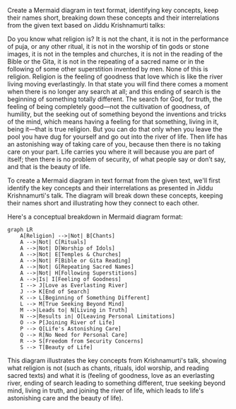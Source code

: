 Create a Mermaid diagram in text format, identifying key concepts, keep their names short,  breaking down these concepts  and their interrelations from the given text based on Jiddu Krishnamurti talks:

Do you know what religion is? It is not the chant, it is not in the performance of puja, or any other ritual, it is not in the worship of tin gods or stone images, it is not in the temples and churches, it is not in the reading of the Bible or the Gita, it is not in the repeating of a sacred name or in the following of some other superstition invented by men.
 None of this is religion.
 Religion is the feeling of goodness that love which is like the river living moving everlastingly. In that state you will find there comes a moment when there is no longer any search at all; and this ending of search is the beginning of something totally different. The search for God, for truth, the feeling of being completely good—not the cultivation of goodness, of humility, but the seeking out of something beyond the inventions and tricks of the mind, which means having a feeling for that something, living in it, being it—that is true religion. But you can do that only when you leave the pool you have dug for yourself and go out into the river of life.
 Then life has an astonishing way of taking care of you, because then there is no taking care on your part. Life carries you where it will because you are part of itself; then there is no problem of security, of what people say or don’t say, and that is the beauty of life.

To create a Mermaid diagram in text format from the given text, we'll first identify the key concepts and their interrelations as presented in Jiddu Krishnamurti's talk. The diagram will break down these concepts, keeping their names short and illustrating how they connect to each other.

Here's a conceptual breakdown in Mermaid diagram format:

```mermaid
graph LR
    A[Religion] -->|Not| B[Chants]
    A -->|Not| C[Rituals]
    A -->|Not| D[Worship of Idols]
    A -->|Not| E[Temples & Churches]
    A -->|Not| F[Bible or Gita Reading]
    A -->|Not| G[Repeating Sacred Names]
    A -->|Not| H[Following Superstitions]
    A -->|Is| I[Feeling of Goodness]
    I --> J[Love as Everlasting River]
    J --> K[End of Search]
    K --> L[Beginning of Something Different]
    L --> M[True Seeking Beyond Mind]
    M -->|Leads to| N[Living in Truth]
    N -->|Results in| O[Leaving Personal Limitations]
    O --> P[Joining River of Life]
    P --> Q[Life's Astonishing Care]
    Q --> R[No Need for Personal Care]
    R --> S[Freedom from Security Concerns]
    S --> T[Beauty of Life]
```

This diagram illustrates the key concepts from Krishnamurti's talk, showing what religion is not (such as chants, rituals, idol worship, and reading sacred texts) and what it is (feeling of goodness, love as an everlasting river, ending of search leading to something different, true seeking beyond mind, living in truth, and joining the river of life, which leads to life's astonishing care and the beauty of life).